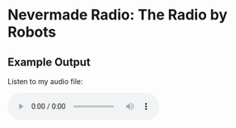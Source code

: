 # Nevermade Radio: The Radio by Robots

## Example Output

Listen to my audio file:

<audio controls>
  <source src="https://raw.githubusercontent.com/yourusername/yourrepository/main/path/to/yourfile.mp3" type="audio/mpeg">
Your browser does not support the audio element.
</audio>